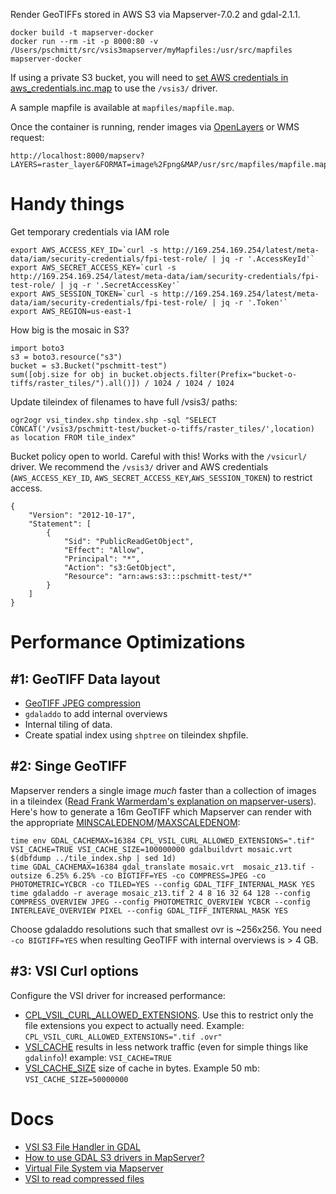 Render GeoTIFFs stored in AWS S3 via Mapserver-7.0.2 and gdal-2.1.1.

    docker build -t mapserver-docker
    docker run --rm -it -p 8000:80 -v /Users/pschmitt/src/vsis3mapserver/myMapfiles:/usr/src/mapfiles mapserver-docker

If using a private S3 bucket, you will need to [set AWS credentials in aws_credentials.inc.map](https://lists.osgeo.org/pipermail/mapserver-users/2016-October/079418.html) to use the `/vsis3/` driver.

A sample mapfile is available at `mapfiles/mapfile.map`.

Once the container is running, render images via [OpenLayers](https://openlayers.org/) or WMS request:

    http://localhost:8000/mapserv?LAYERS=raster_layer&FORMAT=image%2Fpng&MAP/usr/src/mapfiles/mapfile.map&TRANSPARENT=true&SERVICE=WMS&VERSION=1.1.1&REQUEST=GetMap&STYLES=&SRS=EPSG%3A4326&BBOX=57.00,27.05,57.01,27.06&WIDTH=256&HEIGHT=256

Handy things
============

Get temporary credentials via IAM role

    export AWS_ACCESS_KEY_ID=`curl -s http://169.254.169.254/latest/meta-data/iam/security-credentials/fpi-test-role/ | jq -r '.AccessKeyId'`
    export AWS_SECRET_ACCESS_KEY=`curl -s http://169.254.169.254/latest/meta-data/iam/security-credentials/fpi-test-role/ | jq -r '.SecretAccessKey'`
    export AWS_SESSION_TOKEN=`curl -s http://169.254.169.254/latest/meta-data/iam/security-credentials/fpi-test-role/ | jq -r '.Token'`
    export AWS_REGION=us-east-1

How big is the mosaic in S3?

    import boto3
    s3 = boto3.resource("s3")
    bucket = s3.Bucket("pschmitt-test")
    sum([obj.size for obj in bucket.objects.filter(Prefix="bucket-o-tiffs/raster_tiles/").all()]) / 1024 / 1024 / 1024

Update tileindex of filenames to have full /vsis3/ paths:

	ogr2ogr vsi_tindex.shp tindex.shp -sql "SELECT CONCAT('/vsis3/pschmitt-test/bucket-o-tiffs/raster_tiles/',location) as location FROM tile_index"

Bucket policy open to world.  Careful with this!  Works with the `/vsicurl/` driver.  We recommend the `/vsis3/` driver and AWS credentials (`AWS_ACCESS_KEY_ID`, `AWS_SECRET_ACCESS_KEY`,`AWS_SESSION_TOKEN`) to restrict access.

    {
        "Version": "2012-10-17",
        "Statement": [
            {
                "Sid": "PublicReadGetObject",
                "Effect": "Allow",
                "Principal": "*",
                "Action": "s3:GetObject",
                "Resource": "arn:aws:s3:::pschmitt-test/*"
            }
        ]
    }

Performance Optimizations
=========================

#1: GeoTIFF Data layout
-----------------------

- [GeoTIFF JPEG compression](http://blog.cleverelephant.ca/2015/02/geotiff-compression-for-dummies.html)
- `gdaladdo` to add internal overviews
- Internal tiling of data.
- Create spatial index using `shptree` on tileindex shpfile.


#2: Singe GeoTIFF
-----------------

Mapserver renders a single image _much_ faster than a collection of images in a tileindex ([Read Frank Warmerdam's explanation on mapserver-users](http://osgeo-org.1560.x6.nabble.com/UMN-MAPSERVER-USERS-GeoTIFF-overviews-TILEINDEX-Large-dataset-performance-tt4301064.html#a4301084)). Here's how to generate a 16m GeoTIFF which Mapserver can render with the appropriate [MINSCALEDENOM](http://mapserver.org/mapfile/class.html#index-10)/[MAXSCALEDENOM](http://mapserver.org/mapfile/class.html#index-8):

    time env GDAL_CACHEMAX=16384 CPL_VSIL_CURL_ALLOWED_EXTENSIONS=".tif" VSI_CACHE=TRUE VSI_CACHE_SIZE=100000000 gdalbuildvrt mosaic.vrt $(dbfdump ../tile_index.shp | sed 1d)
    time GDAL_CACHEMAX=16384 gdal_translate mosaic.vrt  mosaic_z13.tif -outsize 6.25% 6.25% -co BIGTIFF=YES -co COMPRESS=JPEG -co PHOTOMETRIC=YCBCR -co TILED=YES --config GDAL_TIFF_INTERNAL_MASK YES
    time gdaladdo -r average mosaic_z13.tif 2 4 8 16 32 64 128 --config COMPRESS_OVERVIEW JPEG --config PHOTOMETRIC_OVERVIEW YCBCR --config INTERLEAVE_OVERVIEW PIXEL --config GDAL_TIFF_INTERNAL_MASK YES

Choose gdaladdo resolutions such that smallest ovr is ~256x256. You need `-co BIGTIFF=YES` when resulting GeoTIFF with internal overviews is > 4 GB.

#3: VSI Curl options
--------------------

Configure the VSI driver for increased performance:
- [CPL_VSIL_CURL_ALLOWED_EXTENSIONS](https://trac.osgeo.org/gdal/wiki/ConfigOptions#CPL_VSIL_CURL_ALLOWED_EXTENSIONS).  Use this to restrict only the file extensions you expect to actually need.  Example: `CPL_VSIL_CURL_ALLOWED_EXTENSIONS=".tif .ovr"`
- [VSI_CACHE](https://trac.osgeo.org/gdal/wiki/ConfigOptions#VSI_CACHE) results in less network traffic (even for simple things like `gdalinfo`)! example: `VSI_CACHE=TRUE`
- [VSI_CACHE_SIZE](https://trac.osgeo.org/gdal/wiki/ConfigOptions#VSI_CACHE) size of cache in bytes. Example 50 mb: `VSI_CACHE_SIZE=50000000`

Docs
====

- [VSI S3 File Handler in GDAL](http://www.gdal.org/cpl__vsi_8h.html#a5b4754999acd06444bfda172ff2aaa16)
- [How to use GDAL S3 drivers in MapServer?](http://osgeo-org.1560.x6.nabble.com/How-to-use-GDAL-S3-drivers-in-MapServer-td5270663.html#a5270698)
- [Virtual File System via Mapserver](http://mapserver.org/input/virtual-file.html)
- [VSI to read compressed files](https://trac.osgeo.org/gdal/wiki/UserDocs/ReadInZip#vsicurl-toreadfromHTTPorFTPfilespartialdownloading)
 
